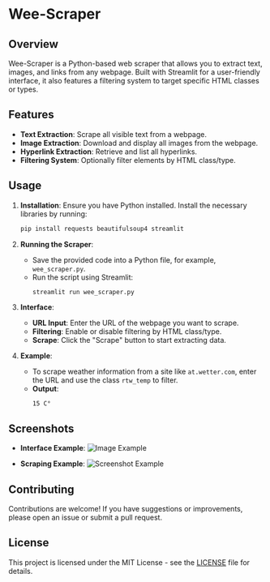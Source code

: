 # Wee-Scraper

## Overview

Wee-Scraper is a Python-based web scraper that allows you to extract text, images, and links from any webpage. Built with Streamlit for a user-friendly interface, it also features a filtering system to target specific HTML classes or types.

## Features

- **Text Extraction**: Scrape all visible text from a webpage.
- **Image Extraction**: Download and display all images from the webpage.
- **Hyperlink Extraction**: Retrieve and list all hyperlinks.
- **Filtering System**: Optionally filter elements by HTML class/type.

## Usage

1. **Installation**:
   Ensure you have Python installed. Install the necessary libraries by running:
   ```bash
   pip install requests beautifulsoup4 streamlit
   ```

2. **Running the Scraper**:
   - Save the provided code into a Python file, for example, `wee_scraper.py`.
   - Run the script using Streamlit:
     ```bash
     streamlit run wee_scraper.py
     ```

3. **Interface**:
   - **URL Input**: Enter the URL of the webpage you want to scrape.
   - **Filtering**: Enable or disable filtering by HTML class/type.
   - **Scrape**: Click the "Scrape" button to start extracting data.

4. **Example**:
   - To scrape weather information from a site like `at.wetter.com`, enter the URL and use the class `rtw_temp` to filter.
   - **Output**:
     ```text
     15 C°
     ```

## Screenshots

- **Interface Example**:
  ![Image Example](https://cdn.discordapp.com/attachments/1280252232209530894/1283417678593265802/image.png?ex=66e2eb5b&is=66e199db&hm=7effafc4d7ecbc9aae4a8e4714470d355d69108ccdffce2c856c641114248343&)

- **Scraping Example**:
  ![Screenshot Example](https://cdn.discordapp.com/attachments/1280252232209530894/1283417306742915132/image.png?ex=66e2eb02&is=66e19982&hm=567bb3f149d17edc87f9475401fae6f9760b8ec239963208eb63417be0baec32&)

## Contributing

Contributions are welcome! If you have suggestions or improvements, please open an issue or submit a pull request.

## License

This project is licensed under the MIT License - see the [LICENSE](LICENSE) file for details.
